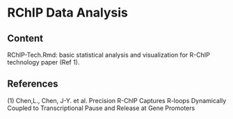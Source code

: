 # RChIP Data Analysis

## Content
RChIP-Tech.Rmd: basic statistical analysis and visualization for R-ChIP technology paper (Ref 1). 

## References
(1) Chen,L., Chen, J-Y. et al. Precision R-ChIP Captures R-loops Dynamically Coupled to Transcriptional Pause and Release at Gene Promoters
